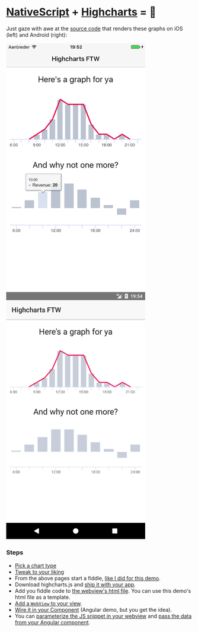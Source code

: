 [NativeScript](https://www.nativescript.org/) + [Highcharts](https://www.highcharts.com/) = 💖
================================================

Just gaze with awe at the [source code](app/item) that renders these graphs on iOS (left) and Android (right):

<img src="media/graph-ios.png" width="375px"/>    <img src="media/graph-android.png" width="375px"/>

### Steps
* [Pick a chart type](https://www.highcharts.com/demo)
* [Tweak to your liking](http://api.highcharts.com/highcharts)
* From the above pages start a fiddle, [like I did for this demo](http://jsfiddle.net/y4tv0hkr/5/).
* Download highcharts.js and [ship it with your app](app/item/graph/js).
* Add you fiddle code to [the webview's html file](app/item/graph/graph.html). You can use this demo's html file as a template.
* [Add a `WebView` to your view](https://github.com/EddyVerbruggen/nativescripthighcharts/blob/18f4799f2a7e2b83c16e7ef77336099a06428acf/app/item/items.component.html#L6).
* [Wire it in your Component](app/item/items.component.ts) (Angular demo, but you get the idea).
* You can [parameterize the JS snippet in your webview](https://github.com/EddyVerbruggen/nativescripthighcharts/blob/18f4799f2a7e2b83c16e7ef77336099a06428acf/app/item/graph/graph.html#L43) and [pass the data from your Angular component](https://github.com/EddyVerbruggen/nativescripthighcharts/blob/18f4799f2a7e2b83c16e7ef77336099a06428acf/app/item/items.component.ts#L20). 
